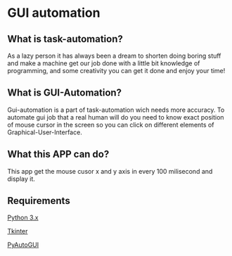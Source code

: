 # GUI automation

## What is task-automation?
As a lazy person it has always been a dream to shorten doing boring stuff and make a machine get our job done with a little bit knowledge of programming, and some creativity you can get it done and enjoy your time!

## What is GUI-Automation?
Gui-automation is a part of task-automation wich needs more accuracy. To automate gui job that a real human will do you need to know exact position of mouse cursor in the screen so you can click on different elements of Graphical-User-Interface.

## What this APP can do? 
This app get the mouse cusor x and y axis in every 100 milisecond and display it.

## Requirements
[Python 3.x](https://www.python.org/)

[Tkinter](https://docs.python.org/3/library/tk.html)

[PyAutoGUI](https://pyautogui.readthedocs.io/en/latest/)
